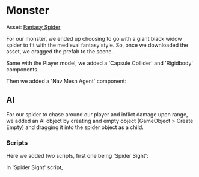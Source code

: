 # Monster
Asset: [Fantasy Spider](https://assetstore.unity.com/packages/3d/characters/animals/insects/fantasy-spider-236418)

For our monster, we ended up choosing to go with a giant black widow spider to fit with the medieval fantasy style. So, once we downloaded the asset, we dragged the prefab to the scene.

Same with the Player model, we added a 'Capsule Collider' and 'Rigidbody' components.

Then we added a 'Nav Mesh Agent' component:

## AI
For our spider to chase around our player and inflict damage upon range, we added an AI object by creating and empty object (GameObject > Create Empty) and dragging it into the spider object as a child.

### Scripts
Here we added two scripts, first one being 'Spider Sight':

In 'Spider Sight' script, 
